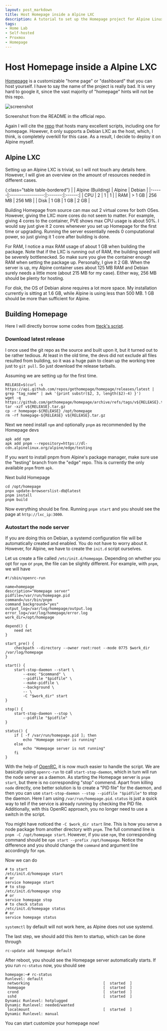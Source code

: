 ```yaml
---
layout: post_markdown
title: Host Homepage inside a Alpine LXC
description: A tutorial to set up the Homepage project for Alpine Linux from scratch
tags:
- Home Lab
- Self-hosted
- Proxmox
- Homepage
---
```

# Host Homepage inside a Alpine LXC

[Homepage][homepage] is a customizable "home page" or "dashboard" that you can
host yourself. I have to say the name of the project is really bad. It is very
hard to google it, since the vast majority of "homepage" hints will not be this
repo.

![screenshot][screenshot_readme]

Screenshot from the README in the official repo.

Again I will cite the [repo](pve_helper) that hosts many excellent scripts,
including one for homepage. However, it only supports a Debian LXC as the host,
which, I think, is completely overkill for this case. As a result, I decide to
deploy it on Alpine myself.

## Alpine LXC

Setting up an Alpine LXC is trivial, so I will not touch any details here.
However, I will give an overview on the amount of resources needed in different
cases.

{:class="table table-bordered"}
|      | Alpine (Building) |  Alpine | Debian |
|------|:-----------------:|:-------:|:------:|
| CPU  |         2         |    1    |    1   |
| RAM  |       > 1 GB      |  256 MB | 256 MB |
| Disk |        1 GB       |   1 GB  |  2 GB  |

Building Homepage from source can max out 2 virtual cores for both OSes.
However, giving the LXC more cores do not seem to matter. For example, giving 4
cores to the container, PVE shows max CPU usage is about 50%. I would say just
give it 2 cores whenever you set up Homepage for the first time or upgrading.
Running the server essentially needs 0 computational power, so just giving it 1
core after building is done.

For RAM, I notice a max RAM usage of about 1 GB when building the package. Note
that if the LXC is running out of RAM, the building speed will be severely
bottlenecked. So make sure you give the container enough RAM when setting the
package up. Personally, I give it 2 GB. When the server is up, my Alpine
container uses about 125 MB RAM and Debian surely needs a little more (about 215
MB for my case). Either way, 256 MB should be plenty for hosting.

For disk, the OS of Debian alone requires a lot more space. My installation
currently is sitting at 1.6 GB, while Alpine is using less than 500 MB. 1 GB
should be more than sufficient for Alpine.

## Building Homepage

Here I will directly borrow some codes from [tteck's script][pve_helper].

### Download latest release

I once used the git repo as the source and built upon it, but it turned out to
be rather tedious. At least in the old time, the devs did not exclude all files
resulted from building, so it was a huge pain to clean up the working tree just
to `git pull`. So just download the release tarballs.

Assuming we are setting up for the first time.

```shell
RELEASE=$(curl -s https://api.github.com/repos/gethomepage/homepage/releases/latest | grep "tag_name" | awk '{print substr($2, 3, length($2)-4) }')
wget -q https://github.com/gethomepage/homepage/archive/refs/tags/v${RELEASE}.tar.gz
tar -xzf v${RELEASE}.tar.gz
cp -r homepage-${RELEASE} /opt/homepage
rm -rf homepage-${RELEASE} v${RELEASE}.tar.gz
```

Next we need install `npm` and optionally `pnpm` as recommended by the Homepage
devs

```shell
apk add npm
apk add pnpm --repository=https://dl-cdn.alpinelinux.org/alpine/edge/testing
```

If you want to install pnpm from Alpine's package manager, make sure use the
"testing" branch from the "edge" repo. This is currently the only available
`pnpm` from `apk`.

Next build Homepage

```shell
cd /opt/homepage
pnpx update-browserslist-db@latest
pnpm install
pnpm build
```

Now everything should be fine. Running `pnpm start` and you should see the page
at `http://lxc_ip:3000`.

### Autostart the node server

If you are doing this on Debian, a systemd configuration file will be
automatically created and enabled. You do not have to worry about it. However,
for Alpine, we have to create the `init.d` script ourselves.

Let us create a file called `/etc/init.d/homepage`. Depending on whether you opt
for `npm` or `pnpm`, the file can be slightly different. For example, with
`pnpm`, we will have

```shell
#!/sbin/openrc-run

name=homepage
description="Homepage server"
pidfile=/var/run/homepage.pid
command=/usr/bin/pnpm
command_background="yes"
output_log=/var/log/homepage/output.log
error_log=/var/log/homepage/error.log
work_dir=/opt/homepage

depend() {
    need net
}

start_pre() {
    checkpath --directory --owner root:root --mode 0775 $work_dir /var/log/homepage
}

start() {
    start-stop-daemon --start \
        --exec "$command" \
        --pidfile "$pidfile" \
        --make-pidfile \
        --background \
        -- \
        -C "$work_dir" start
}

stop() {
    start-stop-daemon --stop \
        --pidfile "$pidfile"
}

status() {
    if [ -f /var/run/homepage.pid ]; then
        echo "Homepage server is running"
    else
        echo "Homepage server is not running"
    fi
}
```

With the help of [OpenRC][openrc], it is now much easier to handle the script.
We are basically using `openrc-run` to call `start-stop-daemon`, which in turn
will run the node server as a daemon. As starting the Homepage server is `pnpm
start`, but there is no corresponding "stop" commend. Apart from killing `node`
directly, one better solution is to create a "PID file" for the daemon, and then
you can use `start-stop-daemon --stop --pidfile "$pidfile"` to stop the daemon.
Here I am using `/var/run/homepage.pid`. `status` is just a quick way to tell if
the service is already running by checking the PID file. Additionally, with this
OpenRC approach, you no longer need to use a switch in the script.

You might have noticed the `-C $work_dir start` line. This is how you serve a
node package from another directory with `pnpm`. The full command line is `pnpm
-C /opt/homepage start`. However, if you use `npm`, the corresponding command
should be `npm start --prefix /opt/homepage`. Notice the difference and you
should change the `command` and argument line accordingly for `npm`.

Now we can do 

```shell
# to start
/etc/init.d/homepage start
# or
service homepage start
# to stop
/etc/init.d/homepage stop
# or
service homepage stop
# to check status
/etc/init.d/homepage status
# or
service homepage status
```

`systemctl` by default will not work here, as Alpine does not use systemd.

The last step, we should add this item to startup, which can be done through

```shell
rc-update add homepage default
```

After reboot, you should see the Homepage server automatically starts. If you
run `rc-status` now, you should see

```console
homepage:~# rc-status
Runlevel: default
 networking                                 [  started  ]
 homepage                                   [  started  ]
 crond                                      [  started  ]
 sshd                                       [  started  ]
Dynamic Runlevel: hotplugged
Dynamic Runlevel: needed/wanted
 localmount                                 [  started  ]
Dynamic Runlevel: manual
```

You can start customize your homepage now!

[homepage]: https://github.com/gethomepage/homepage
[pve_helper]: https://tteck.github.io/Proxmox/
[openrc]: https://github.com/OpenRC/openrc
[screenshot_readme]: https://github.com/gethomepage/homepage/blob/main/images/1.png?raw=true